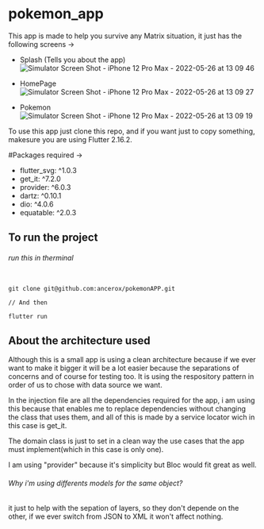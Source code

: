 # pokemon_app

This app is made to help you survive any Matrix situation, it just has the following screens ->

- Splash (Tells you about the app)![Simulator Screen Shot - iPhone 12 Pro Max - 2022-05-26 at 13 09 46](https://user-images.githubusercontent.com/58252544/170539448-4f495427-1a64-47d5-b720-eaea56976712.png)

- HomePage![Simulator Screen Shot - iPhone 12 Pro Max - 2022-05-26 at 13 09 27](https://user-images.githubusercontent.com/58252544/170539430-fdec4b0b-dbe1-4413-84f3-8f150777c5d9.png)

- Pokemon![Simulator Screen Shot - iPhone 12 Pro Max - 2022-05-26 at 13 09 19](https://user-images.githubusercontent.com/58252544/170539383-529eaa91-5e5b-416a-a993-102e144000d4.png)


To use this app just clone this repo, and if you want just to copy something, makesure you are using Flutter 2.16.2.

#Packages required ->

- flutter_svg: ^1.0.3
- get_it: ^7.2.0
- provider: ^6.0.3
- dartz: ^0.10.1
- dio: ^4.0.6
- equatable: ^2.0.3

## To run the project 

###### run this  in therminal
```

git clone git@github.com:ancerox/pokemonAPP.git

// And then

flutter run

```

## About the architecture used

Although this is a small app is using a clean architecture because if we ever want to make it bigger it will be a lot easier because the separations of concerns and of course for testing too. It is using the respository pattern in order of us to chose with data source we want.

In the injection file are all the dependencies required for the app, i am using this because that enables me to replace dependencies without changing the class that uses them, and all of this is made by a service locator wich in this case is get_it.

The domain class is just to set in a clean way the use cases that the app must implement(which in this case is only one).

I am using "provider" because it's simplicity but Bloc would fit great as well.

###### Why i'm using differents models for the same object?

it just to help with the sepation of layers, so they don't depende on the other, if we ever switch from JSON to XML it won't affect nothing.





